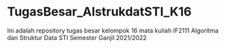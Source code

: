 # TugasBesar_AlstrukdatSTI_K16
Ini adalah repository tugas besar kelompok 16 mata kuliah IF2111 Algoritma dan Struktur Data STI Semester Ganjil 2021/2022

